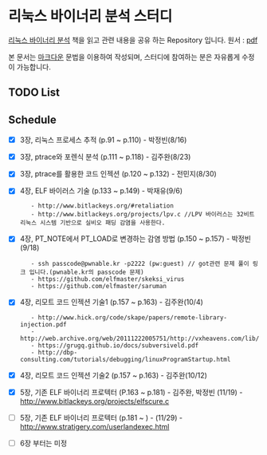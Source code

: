 # 리눅스 바이너리 분석 스터디
[리눅스 바이너리 분석](http://www.acornpub.co.kr/book/linux-binary) 책을 읽고 관련 내용을 공유 하는 Repository 입니다.
원서 : [pdf](http://index-of.es/Miscellanous/Learning%20Linux%20Binary%20Analysis.pdf)

본 문서는 [마크다운](https://help.github.com/articles/basic-writing-and-formatting-syntax/) 문법을 이용하여 작성되며, 스터디에 참여하는 분은 자유롭게 수정이 가능합니다.

## TODO List

## Schedule
- [x] 3장, 리눅스 프로세스 추적 (p.91 ~ p.110) - 박정빈(8/16)
- [x] 3장, ptrace와 포렌식 분석 (p.111 ~ p.118) - 김주완(8/23)
- [x] 3장, ptrace를 활용한 코드 인젝션 (p.120 ~ p.132) - 전민지(8/30)
- [x] 4장, ELF 바이러스 기술 (p.133 ~ p.149) - 박재유(9/6)
         
         - http://www.bitlackeys.org/#retaliation
         - http://www.bitlackeys.org/projects/lpv.c //LPV 바이러스는 32비트 리눅스 시스템 기반으로 실비오 패딩 감염을 사용한다.
- [x] 4장, PT_NOTE에서 PT_LOAD로 변경하는 감염 방법 (p.150 ~ p.157) - 박정빈(9/18)

         - ssh passcode@pwnable.kr -p2222 (pw:guest) // got관련 문제 풀이 링크 입니다.(pwnable.kr의 passcode 문제)
         - https://github.com/elfmaster/skeksi_virus
         - https://github.com/elfmaster/saruman
         
- [x] 4장, 리모트 코드 인젝션 기술1 (p.157 ~ p.163) - 김주완(10/4)

         - http://www.hick.org/code/skape/papers/remote-library-injection.pdf
         - http://web.archive.org/web/20111222005751/http://vxheavens.com/lib/vrn00.html
         - https://grugq.github.io/docs/subversiveld.pdf
         - http://dbp-consulting.com/tutorials/debugging/linuxProgramStartup.html
         
- [x] 4장, 리모트 코드 인젝션 기술2 (p.157 ~ p.163) - 김주완(10/12)
- [x] 5장, 기존 ELF 바이너리 프로텍터 (P.163 ~ p.181) - 김주완, 박정빈 (11/19)
         - http://www.bitlackeys.org/projects/elfscure.c
- [ ] 5장, 기존 ELF 바이너리 프로텍터 (p.181 ~ ) - (11/29)
         - http://www.stratigery.com/userlandexec.html 
- [ ] 6장 부터는 미정
